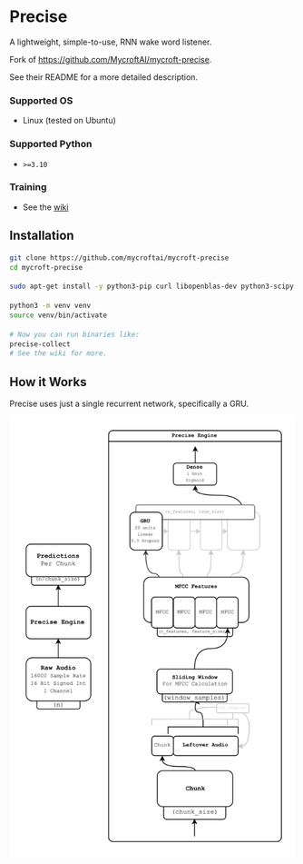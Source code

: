 # Precise

A lightweight, simple-to-use, RNN wake word listener.

Fork of https://github.com/MycroftAI/mycroft-precise.

See their README for a more detailed description.

### Supported OS
 - Linux (tested on Ubuntu)

### Supported Python
 - `>=3.10`

### Training
 - See the [wiki](https://github.com/ZanSara/mycroft-precise/wiki/)

## Installation

```bash
git clone https://github.com/mycroftai/mycroft-precise
cd mycroft-precise

sudo apt-get install -y python3-pip curl libopenblas-dev python3-scipy cython libhdf5-dev python3-h5py portaudio19-dev swig libpulse-dev libatlas-base-dev

python3 -m venv venv
source venv/bin/activate

# Now you can run binaries like:
precise-collect
# See the wiki for more.
```

## How it Works

Precise uses just a single recurrent network, specifically a GRU.

![Architecture Diagram](https://raw.githubusercontent.com/ZanSara/mycroft-precise/dev/diagram.png)
